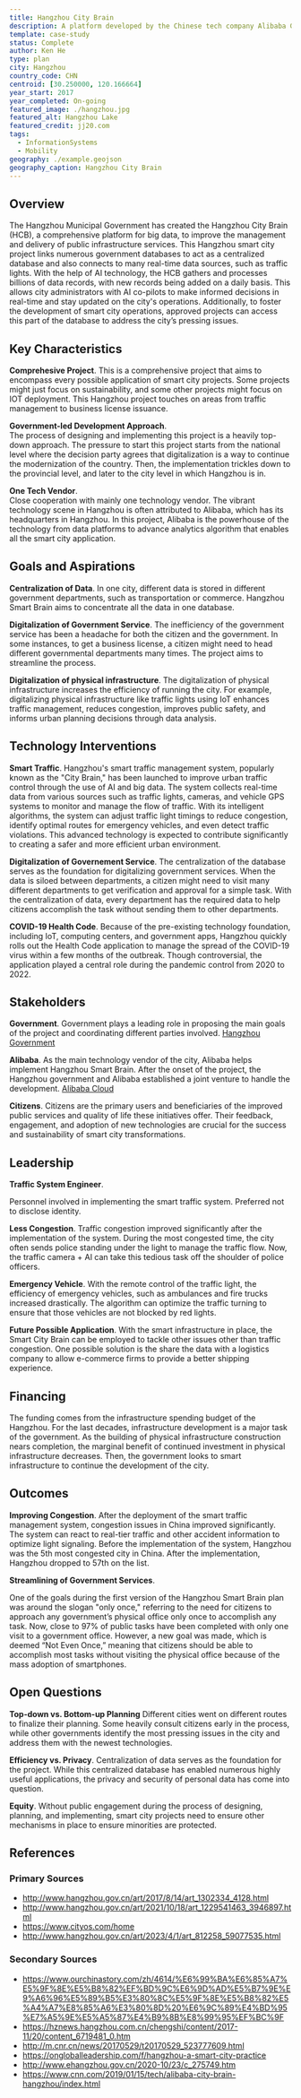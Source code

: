 ```yaml
---
title: Hangzhou City Brain
description: A platform developed by the Chinese tech company Alibaba Group that utilizes AI and big data for urban management.
template: case-study
status: Complete
author: Ken He
type: plan
city: Hangzhou 
country_code: CHN
centroid: [30.250000, 120.166664]
year_start: 2017
year_completed: On-going
featured_image: ./hangzhou.jpg
featured_alt: Hangzhou Lake
featured_credit: jj20.com
tags:
  - InformationSystems
  - Mobility
geography: ./example.geojson
geography_caption: Hangzhou City Brain
---
```


## Overview

The Hangzhou Municipal Government has created the Hangzhou City Brain (HCB), a comprehensive platform for big data, to improve the management and delivery of public infrastructure services. This Hangzhou smart city project links numerous government databases to act as a centralized database and also connects to many real-time data sources, such as traffic lights. With the help of AI technology, the HCB gathers and processes billions of data records, with new records being added on a daily basis. This allows city administrators with AI co-pilots to make informed decisions in real-time and stay updated on the city's operations. Additionally, to foster the development of smart city operations, approved projects can access this part of the database to address the city’s pressing issues.


## Key Characteristics


**Comprehesive Project**. 
This is a comprehensive project that aims to encompass every possible application of smart city projects. Some projects might just focus on sustainability, and some other projects might focus on IOT deployment. This Hangzhou project touches on areas from traffic management to business license issuance.

**Government-led Development Approach**.  
The process of designing and implementing this project is a heavily top-down approach. The pressure to start this project starts from the national level where the decision party agrees that digitalization is a way to continue the modernization of the country. Then, the implementation trickles down to the provincial level, and later to the city level in which Hangzhou is in.

**One Tech Vendor**.  
Close cooperation with mainly one technology vendor. The vibrant technology scene in Hangzhou is often attributed to Alibaba, which has its headquarters in Hangzhou. In this project, Alibaba is the powerhouse of the technology from data platforms to advance analytics algorithm that enables all the smart city application.

## Goals and Aspirations


**Centralization of Data**. In one city, different data is stored in different government departments, such as transportation or commerce. Hangzhou Smart Brain aims to concentrate all the data in one database. 

**Digitalization of Government Service**. The inefficiency of the government service has been a headache for both the citizen and the government. In some instances, to get a business license, a citizen might need to head different governmental departments many times. The project aims to streamline the process.

**Digitalization of physical infrastructure**. The digitalization of physical infrastructure increases the efficiency of running the city. For example, digitalizing physical infrastructure like traffic lights using IoT enhances traffic management, reduces congestion, improves public safety, and informs urban planning decisions through data analysis.


## Technology Interventions

**Smart Traffic**. Hangzhou's smart traffic management system, popularly known as the "City Brain," has been launched to improve urban traffic control through the use of AI and big data. The system collects real-time data from various sources such as traffic lights, cameras, and vehicle GPS systems to monitor and manage the flow of traffic. With its intelligent algorithms, the system can adjust traffic light timings to reduce congestion, identify optimal routes for emergency vehicles, and even detect traffic violations. This advanced technology is expected to contribute significantly to creating a safer and more efficient urban environment.

**Digitalization of Governement Service**. 
The centralization of the database serves as the foundation for digitalizing government services. When the data is siloed between departments, a citizen might need to visit many different departments to get verification and approval for a simple task. With the centralization of data, every department has the required data to help citizens accomplish the task without sending them to other departments.

**COVID-19 Health Code**.
 Because of the pre-existing technology foundation, including IoT, computing centers, and government apps, Hangzhou quickly rolls out the Health Code application to manage the spread of the COVID-19 virus within a few months of the outbreak. Though controversial, the application played a central role during the pandemic control from 2020 to 2022.


## Stakeholders

**Government**. 
Government plays a leading role in proposing the main goals of the project and coordinating different parties involved. [Hangzhou Government](http://www.hangzhou.gov.cn/)

**Alibaba**. 
As the main technology vendor of the city, Alibaba helps implement Hangzhou Smart Brain. After the onset of the project, the Hangzhou government and Alibaba established a joint venture to handle the development. [Alibaba Cloud](us.alibabacloud.com)

**Citizens**. 
Citizens are the primary users and beneficiaries of the improved public services and quality of life these initiatives offer. Their feedback, engagement, and adoption of new technologies are crucial for the success and sustainability of smart city transformations.


## Leadership

**Traffic System Engineer**. 

Personnel involved in implementing the smart traffic system. Preferred not to disclose identity.

**Less Congestion**.
 Traffic congestion improved significantly after the implementation of the system. During the most congested time, the city often sends police standing under the light to manage the traffic flow. Now, the traffic camera + AI can take this tedious task off the shoulder of police officers.

**Emergency Vehicle**. 
With the remote control of the traffic light, the efficiency of emergency vehicles, such as ambulances and fire trucks increased drastically. The algorithm can optimize the traffic turning to ensure that those vehicles are not blocked by red lights.

**Future Possible Application**. 
With the smart infrastructure in place, the Smart City Brain can be employed to tackle other issues other than traffic congestion. One possible solution is the share the data with a logistics company to allow e-commerce firms to provide a better shipping experience.


## Financing


The funding comes from the infrastructure spending budget of the Hangzhou. For the last decades, infrastructure development is a major task of the government. As the building of physical infrastructure construction nears completion, the marginal benefit of continued investment in physical infrastructure decreases. Then, the government looks to smart infrastructure to continue the development of the city. 


## Outcomes


**Improving Congestion**. 
After the deployment of the smart traffic management system, congestion issues in China improved significantly. The system can react to real-tier traffic and other accident information to optimize light signaling. Before the implementation of the system, Hangzhou was the 5th most congested city in China. After the implementation, Hangzhou dropped to 57th on the list.


**Streamlining of Government Services**.  

One of the goals during the first version of the Hangzhou Smart Brain plan was around the slogan "only once," referring to the need for citizens to approach any government’s physical office only once to accomplish any task. Now, close to 97% of public tasks have been completed with only one visit to a government office. However, a new goal was made, which is deemed “Not Even Once,” meaning that citizens should be able to accomplish most tasks without visiting the physical office because of the mass adoption of smartphones.


## Open Questions


**Top-down vs. Bottom-up Planning**
 Different cities went on different routes to finalize their planning. Some heavily consult citizens early in the process, while other governments identify the most pressing issues in the city and address them with the newest technologies.


**Efficiency vs. Privacy**. 
Centralization of data serves as the foundation for the project. While this centralized database has enabled numerous highly useful applications, the privacy and security of personal data has come into question. 

**Equity**. 
Without public engagement during the process of designing, planning, and implementing, smart city projects need to ensure other mechanisms in place to ensure minorities are protected.


## References



### Primary Sources

- http://www.hangzhou.gov.cn/art/2017/8/14/art_1302334_4128.html
- http://www.hangzhou.gov.cn/art/2021/10/18/art_1229541463_3946897.html
- https://www.cityos.com/home
- http://www.hangzhou.gov.cn/art/2023/4/1/art_812258_59077535.html

### Secondary Sources

- https://www.ourchinastory.com/zh/4614/%E6%99%BA%E6%85%A7%E5%9F%8E%E5%B8%82%EF%BD%9C%E6%9D%AD%E5%B7%9E%E9%A6%96%E5%89%B5%E3%80%8C%E5%9F%8E%E5%B8%82%E5%A4%A7%E8%85%A6%E3%80%8D%20%E6%9C%89%E4%BD%95%E7%A5%9E%E5%A5%87%E4%B9%8B%E8%99%95%EF%BC%9F
- https://hznews.hangzhou.com.cn/chengshi/content/2017-11/20/content_6719481_0.htm
- http://m.cnr.cn/news/20170529/t20170529_523777609.html
- https://ongloballeadership.com/f/hangzhou-a-smart-city-practice
- http://www.ehangzhou.gov.cn/2020-10/23/c_275749.htm
- https://www.cnn.com/2019/01/15/tech/alibaba-city-brain-hangzhou/index.html

